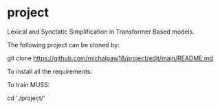 # project
Lexical and Synctatic Simplification in Transformer Based models. 

The following project can be cloned by: 


git clone https://github.com/michalpaw18/project/edit/main/README.md

To  install all the requirements:



To train MUSS:  

cd './project/'

